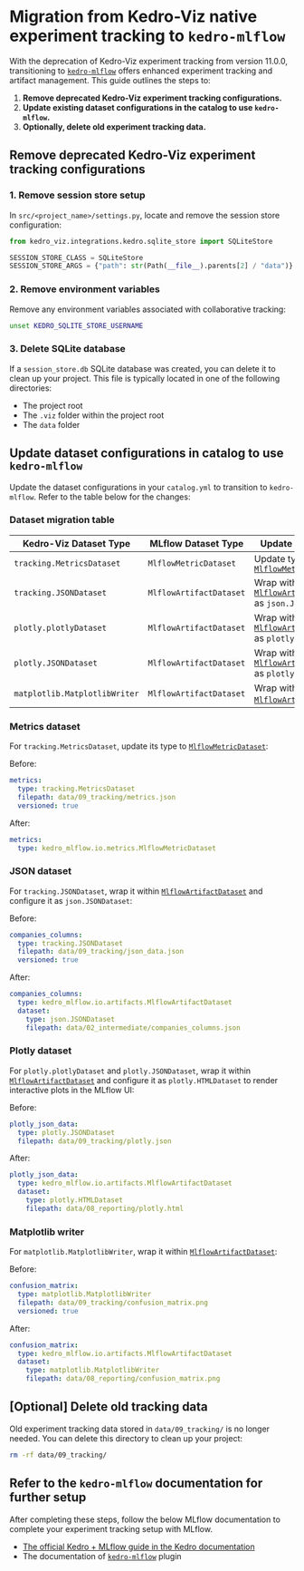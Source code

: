 # Migration from Kedro-Viz native experiment tracking to `kedro-mlflow`

With the deprecation of Kedro-Viz experiment tracking from version 11.0.0, transitioning to [`kedro-mlflow`](https://kedro-mlflow.readthedocs.io/en/0.14.3/) offers enhanced experiment tracking and artifact management. This guide outlines the steps to:

1. **Remove deprecated Kedro-Viz experiment tracking configurations.**
2. **Update existing dataset configurations in the catalog to use `kedro-mlflow`.**
3. **Optionally, delete old experiment tracking data.**

## Remove deprecated Kedro-Viz experiment tracking configurations

### 1. Remove session store setup

In `src/<project_name>/settings.py`, locate and remove the session store configuration:

```python
from kedro_viz.integrations.kedro.sqlite_store import SQLiteStore

SESSION_STORE_CLASS = SQLiteStore
SESSION_STORE_ARGS = {"path": str(Path(__file__).parents[2] / "data")}
```

### 2. Remove environment variables
Remove any environment variables associated with collaborative tracking:

```bash
unset KEDRO_SQLITE_STORE_USERNAME
```

### 3. Delete SQLite database
If a `session_store.db` SQLite database was created, you can delete it to clean up your project. This file is typically located in one of the following directories:

- The project root 
- The `.viz` folder within the project root
- The `data` folder

## Update dataset configurations in catalog to use `kedro-mlflow`

Update the dataset configurations in your `catalog.yml` to transition to `kedro-mlflow`. Refer to the table below for the changes:

### Dataset migration table

| Kedro-Viz Dataset Type         | MLflow Dataset Type        | Update Instructions                                      |
|---------------------------------|----------------------------|---------------------------------------------------------|
| `tracking.MetricsDataset`      | `MlflowMetricDataset`      | Update type to [`MlflowMetricDataset`](https://kedro-mlflow.readthedocs.io/en/0.14.3/source/03_experiment_tracking/01_experiment_tracking/05_version_metrics.html#saving-a-single-float-as-a-metric-with-mlflowmetricdataset)                  |
| `tracking.JSONDataset`         | `MlflowArtifactDataset`    | Wrap within [`MlflowArtifactDataset`](https://kedro-mlflow.readthedocs.io/en/0.14.3/source/05_API/01_python_objects/01_Datasets.html#mlflowartifactdataset) as `json.JSONDataset`. |
| `plotly.plotlyDataset`         | `MlflowArtifactDataset`    | Wrap within [`MlflowArtifactDataset`](https://kedro-mlflow.readthedocs.io/en/0.14.3/source/05_API/01_python_objects/01_Datasets.html#mlflowartifactdataset) as `plotly.HTMLDataset`. |
| `plotly.JSONDataset`           | `MlflowArtifactDataset`    | Wrap within [`MlflowArtifactDataset`](https://kedro-mlflow.readthedocs.io/en/0.14.3/source/05_API/01_python_objects/01_Datasets.html#mlflowartifactdataset) as `plotly.HTMLDataset`. |
| `matplotlib.MatplotlibWriter`  | `MlflowArtifactDataset`    | Wrap within [`MlflowArtifactDataset`](https://kedro-mlflow.readthedocs.io/en/0.14.3/source/05_API/01_python_objects/01_Datasets.html#mlflowartifactdataset).                   |

### Metrics dataset
For `tracking.MetricsDataset`, update its type to [`MlflowMetricDataset`](https://kedro-mlflow.readthedocs.io/en/0.14.3/source/03_experiment_tracking/01_experiment_tracking/05_version_metrics.html#saving-a-single-float-as-a-metric-with-mlflowmetricdataset):

Before:
```yaml
metrics:
  type: tracking.MetricsDataset
  filepath: data/09_tracking/metrics.json
  versioned: true
```

After:
```yaml
metrics:
  type: kedro_mlflow.io.metrics.MlflowMetricDataset
```

### JSON dataset
For `tracking.JSONDataset`, wrap it within [`MlflowArtifactDataset`](https://kedro-mlflow.readthedocs.io/en/0.14.3/source/05_API/01_python_objects/01_Datasets.html#mlflowartifactdataset) and configure it as `json.JSONDataset`:

Before:
```yaml
companies_columns:
  type: tracking.JSONDataset
  filepath: data/09_tracking/json_data.json
  versioned: true
```

After:
```yaml
companies_columns:
  type: kedro_mlflow.io.artifacts.MlflowArtifactDataset
  dataset:
    type: json.JSONDataset
    filepath: data/02_intermediate/companies_columns.json
```

### Plotly dataset
For `plotly.plotlyDataset` and `plotly.JSONDataset`, wrap it within [`MlflowArtifactDataset`](https://kedro-mlflow.readthedocs.io/en/0.14.3/source/05_API/01_python_objects/01_Datasets.html#mlflowartifactdataset) and configure it as `plotly.HTMLDataset` to render interactive plots in the MLflow UI:

Before:
```yaml
plotly_json_data:
  type: plotly.JSONDataset
  filepath: data/09_tracking/plotly.json
```

After:
```yaml
plotly_json_data:
  type: kedro_mlflow.io.artifacts.MlflowArtifactDataset
  dataset:
    type: plotly.HTMLDataset
    filepath: data/08_reporting/plotly.html
```

### Matplotlib writer
For `matplotlib.MatplotlibWriter`, wrap it within [`MlflowArtifactDataset`](https://kedro-mlflow.readthedocs.io/en/0.14.3/source/05_API/01_python_objects/01_Datasets.html#mlflowartifactdataset):

Before:
```yaml
confusion_matrix:
  type: matplotlib.MatplotlibWriter
  filepath: data/09_tracking/confusion_matrix.png
  versioned: true
```

After:
```yaml
confusion_matrix:
  type: kedro_mlflow.io.artifacts.MlflowArtifactDataset
  dataset:
    type: matplotlib.MatplotlibWriter
    filepath: data/08_reporting/confusion_matrix.png
```

## [Optional] Delete old tracking data

Old experiment tracking data stored in `data/09_tracking/` is no longer needed. You can delete this directory to clean up your project:

```bash 
rm -rf data/09_tracking/
```

## Refer to the `kedro-mlflow` documentation for further setup

After completing these steps, follow the below MLflow documentation to complete your experiment tracking setup with MLflow.

- [The official Kedro + MLflow guide in the Kedro documentation](https://docs.kedro.org/en/stable/integrations/mlflow.html)
- The documentation of [`kedro-mlflow`](https://kedro-mlflow.readthedocs.io/en/0.14.3/) plugin 